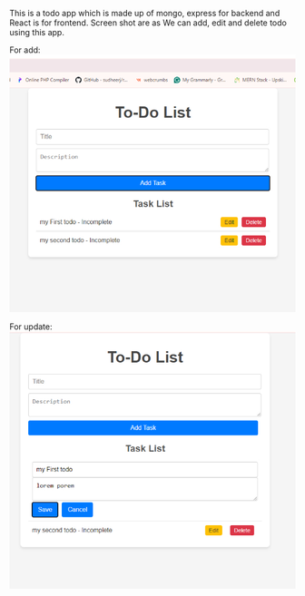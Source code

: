 This is a todo app which is made up of mongo, express for backend and React is for frontend. 
Screen shot are as
We can add, edit and delete todo using this app.

For add:
<img src="todo_1.jpg" /> <br />

For update:
<img src="todo_2.jpg" /> <br />
